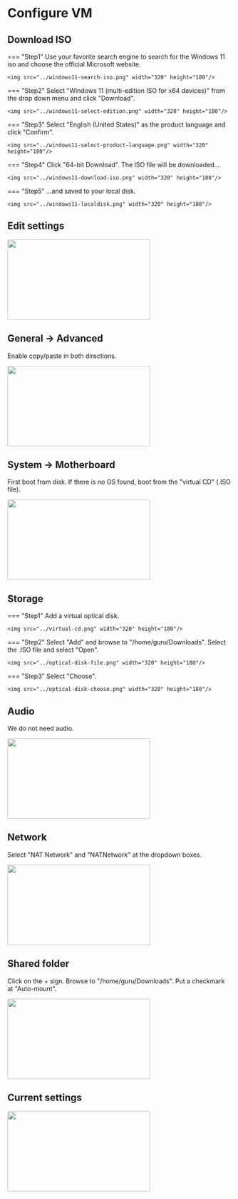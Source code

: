 # Configure VM

## Download ISO
=== "Step1"
    Use your favorite search engine to search for the Windows 11 iso and choose the official Microsoft website.

    <img src="../windows11-search-iso.png" width="320" height="180"/>

=== "Step2"
    Select "Windows 11 (multi-edition ISO for x64 devices)" from the drop down menu and click "Download".

    <img src="../windows11-select-edition.png" width="320" height="180"/>

=== "Step3"
    Select "English (United States)" as the product language and click "Confirm".

    <img src="../windows11-select-product-language.png" width="320" height="180"/>

=== "Step4"
    Click "64-bit Download". The ISO file will be downloaded...

    <img src="../windows11-download-iso.png" width="320" height="180"/>

=== "Step5"
    ...and saved to your local disk.

    <img src="../windows11-localdisk.png" width="320" height="180"/>


## Edit settings

<img src="../edit-settings.png" width="320" height="180"/>

## General -> Advanced 
Enable copy/paste in both directions.

<img src="../bidirectional.png" width="320" height="180"/>

## System -> Motherboard
First boot from disk. If there is no OS found, boot from the "virtual CD" (.ISO file).

<img src="../boot-sequence.png" width="320" height="180"/>

## Storage

=== "Step1"
    Add a virtual optical disk.

    <img src="../virtual-cd.png" width="320" height="180"/>

=== "Step2"
    Select "Add" and browse to "/home/guru/Downloads". Select the .ISO file and select "Open".

    <img src="../optical-disk-file.png" width="320" height="180"/>

=== "Step3"
    Select "Choose".

    <img src="../optical-disk-choose.png" width="320" height="180"/>

## Audio
We do not need audio.

<img src="../no-audio.png" width="320" height="180"/>

## Network
Select "NAT Network" and "NATNetwork" at the dropdown boxes.

<img src="../nat-network.png" width="320" height="180"/>

## Shared folder
Click on the + sign. Browse to "/home/guru/Downloads". Put a checkmark at "Auto-mount".

<img src="../shared-folder.png" width="320" height="180"/>


## Current settings

<img src="../endresult.png" width="320" height="180"/>